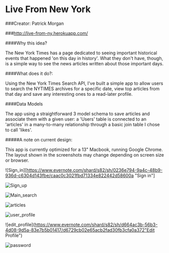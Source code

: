 # Live From New York
###Creator: Patrick Morgan

###http://live-from-ny.herokuapp.com/

####Why this idea?

The New York Times has a page dedicated to seeing important historical events that happened 'on this day in history'. What they don't have, though, is a simple way to see the news articles written about those important days. 

####What does it do?:

Using the New York Times Search API, I've built a simple app to allow users to search the NYTIMES archives for a specific date, view top articles from that day and save any interesting ones to a read-later profile.

####Data Models

The app using a straightforward 3 model schema to save articles and associate them with a given user: a 'Users' table is connected to an 'articles' in a many-to-many relationship through a basic join table I chose to call 'likes'.

#####A note on current design:

This app is currently optimized for a 13" Macbook, running Google Chrome. The layout shown in the screenshots may change depending on screen size or browser.

![Sign_in][https://www.evernote.com/shard/s82/sh/0236e794-9a4c-48b9-936d-c6304d143fbe/caac0c3021fbd71334e822442d58600a "Sign in"]

![Sign_up](https://www.evernote.com/shard/s82/sh/bc8cfa73-bdc4-48c4-8a7e-1c411574e228/f46e1c2cbad0c70d26eca474cb037382 "Sign up")

![Main_search](https://www.evernote.com/shard/s82/sh/578c9cf6-8694-461f-afc9-3cb67918866e/72199bacfc525bb0dda126fa9ee1e56f "Main search")

![articles](https://www.evernote.com/shard/s82/sh/12ef9305-5c3e-45c9-8c9a-43481f862d90/2883af70d15ceafadb44ae472553f438 "Articles")

![user_profile](https://www.evernote.com/shard/s82/sh/25b29a5c-c725-469e-afdc-34dde88eb776/e9ad22bf33313593693842dea4eaad29 "User Profile")

![edit_profile](https://www.evernote.com/shard/s82/sh/d664ac3b-56b3-4d08-9d5a-83e7b5b01417/d6729cb02e65acb2fad30fb3cfa0a372"Edit Profile")

![password](https://www.evernote.com/shard/s82/sh/79a779a3-eaf2-4ff1-aeea-7b036dd1ac03/e8022f7e4b940f6fcd42c2d1404da83b "Recover Password")




